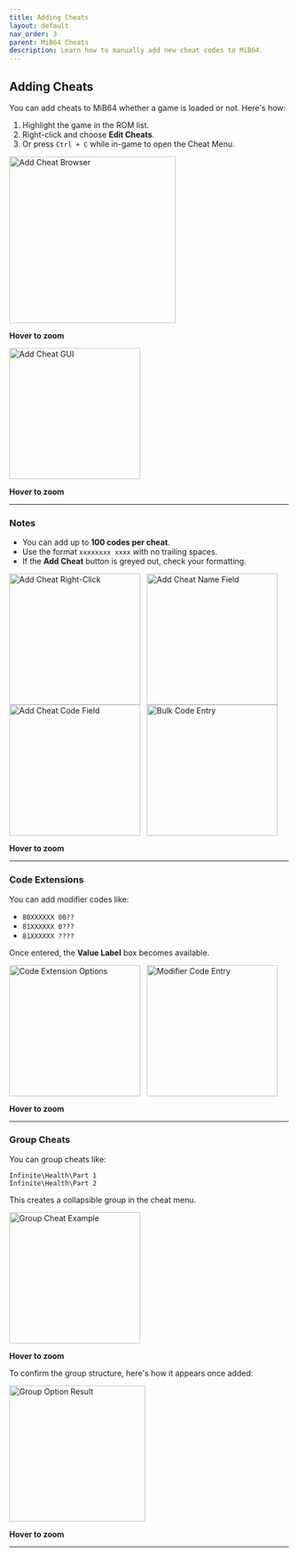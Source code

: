 ```yaml
---
title: Adding Cheats
layout: default
nav_order: 3
parent: MiB64 Cheats
description: Learn how to manually add new cheat codes to MiB64.
---
```


<style>
.zoom-pair {
  display: flex;
  gap: 12px;
  align-items: flex-start;
  position: relative;
}

.zoom-on-hover {
  display: inline-block;
  position: relative;
}

.zoom-on-hover img {
  display: block;
  cursor: zoom-in;
  transition: transform 0.3s ease;
  transform-origin: left center;
  position: relative;
  z-index: 1;
}

.zoom-on-hover:hover img {
  transform: scale(1.5);
}

.zoom-pair .zoom-on-hover:first-child:hover img {
  z-index: 9999;
}

.zoom-pair .zoom-on-hover:last-child:hover img {
  z-index: 100;
}
</style>

## <a name="adding-cheats">Adding Cheats</a>

You can add cheats to MiB64 whether a game is loaded or not. Here's how:

1. Highlight the game in the ROM list.
2. Right-click and choose **Edit Cheats**.
3. Or press `Ctrl + C` while in-game to open the Cheat Menu.

<div class="zoom-on-hover">
  <img src="/cheats/assets/images/01/Browser5b1.png" alt="Add Cheat Browser" width="300" />
</div>
<p class="has-text-align-center"><strong>Hover to zoom</strong></p>
<!-- ClauseEcho: Browser5b1 Interactive Image -->

<div class="zoom-on-hover">
  <img src="/cheats/assets/images/01/Add11.png" alt="Add Cheat GUI" width="236" />
</div>
<p class="has-text-align-center"><strong>Hover to zoom</strong></p>
<!-- ClauseEcho: Add11 Interactive Image -->

---

### Notes

- You can add up to **100 codes per cheat**.
- Use the format `xxxxxxxx xxxx` with no trailing spaces.
- If the **Add Cheat** button is greyed out, check your formatting.

<div class="zoom-pair">
  <div class="zoom-on-hover">
    <img src="/cheats/assets/images/01/Add21.png" alt="Add Cheat Right-Click" width="236" />
  </div>
  <div class="zoom-on-hover">
    <img src="/cheats/assets/images/01/Add31.png" alt="Add Cheat Name Field" width="236" />
  </div>
</div>

<div class="zoom-pair">
  <div class="zoom-on-hover">
    <img src="/cheats/assets/images/01/Add41.png" alt="Add Cheat Code Field" width="236" />
  </div>
  <div class="zoom-on-hover">
    <img src="/cheats/assets/images/01/Add51.png" alt="Bulk Code Entry" width="236" />
  </div>
</div>

<p class="has-text-align-center"><strong>Hover to zoom</strong></p>
<!-- ClauseEcho: Add21, Add31, Add41 & Add51 Interactive Images -->

---

### Code Extensions

You can add modifier codes like:

- `80XXXXXX 00??`
- `81XXXXXX 0???`
- `81XXXXXX ????`

Once entered, the **Value Label** box becomes available.

<div class="zoom-pair">
  <div class="zoom-on-hover">
    <img src="/cheats/assets/images/01/Add61.png" alt="Code Extension Options" width="236" />
  </div>
  <div class="zoom-on-hover">
    <img src="/cheats/assets/images/01/Add71.png" alt="Modifier Code Entry" width="236" />
  </div>
</div>

<p class="has-text-align-center"><strong>Hover to zoom</strong></p>
<!-- ClauseEcho: Add61 & Add71 Interactive Images -->

---

### Group Cheats

You can group cheats like:

```
Infinite\Health\Part 1
Infinite\Health\Part 2
```

This creates a collapsible group in the cheat menu.

<div class="zoom-on-hover">
  <img src="/cheats/assets/images/01/Add81.png" alt="Group Cheat Example" width="236" />
</div>
<p class="has-text-align-center"><strong>Hover to zoom</strong></p>
<!-- ClauseEcho: Add81 Interactive Image -->

To confirm the group structure, here's how it appears once added:

<div class="zoom-on-hover">
  <img src="/cheats/assets/images/01/Cheat41-1.png" alt="Group Option Result" width="245" />
</div>
<p class="has-text-align-center"><strong>Hover to zoom</strong></p>
<!-- ClauseEcho: Cheat41-1 Interactive Image -->

---

<!-- ClauseLock: Adding Cheats Section Echoed -->
